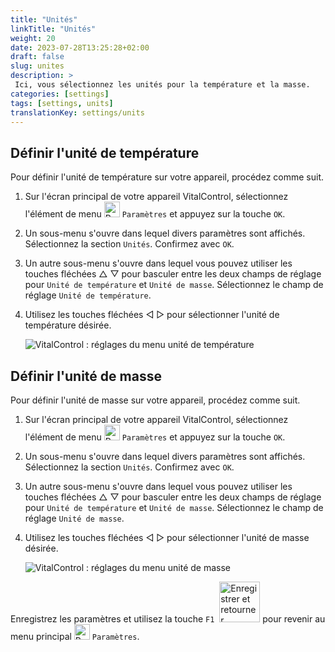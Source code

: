 ```yaml
---
title: "Unités"
linkTitle: "Unités"
weight: 20
date: 2023-07-28T13:25:28+02:00
draft: false
slug: unites
description: >
 Ici, vous sélectionnez les unités pour la température et la masse.
categories: [settings]
tags: [settings, units]
translationKey: settings/units
---
```

## Définir l'unité de température

Pour définir l'unité de température sur votre appareil, procédez comme suit.

1. Sur l'écran principal de votre appareil VitalControl, sélectionnez l'élément de menu <img src="/icons/gear.svg" width="25" align="bottom" alt="Paramètres" /> `Paramètres` et appuyez sur la touche `OK`.

2. Un sous-menu s'ouvre dans lequel divers paramètres sont affichés. Sélectionnez la section `Unités`. Confirmez avec `OK`.

3. Un autre sous-menu s'ouvre dans lequel vous pouvez utiliser les touches fléchées △ ▽ pour basculer entre les deux champs de réglage pour `Unité de température` et `Unité de masse`. Sélectionnez le champ de réglage `Unité de température`.

4. Utilisez les touches fléchées ◁ ▷ pour sélectionner l'unité de température désirée.

    ![VitalControl : réglages du menu unité de température](../images/temperature.png "Unité de température")

## Définir l'unité de masse

Pour définir l'unité de masse sur votre appareil, procédez comme suit.

1. Sur l'écran principal de votre appareil VitalControl, sélectionnez l'élément de menu <img src="/icons/gear.svg" width="25" align="bottom" alt="Paramètres" /> `Paramètres` et appuyez sur la touche `OK`.

2. Un sous-menu s'ouvre dans lequel divers paramètres sont affichés. Sélectionnez la section `Unités`. Confirmez avec `OK`.

3. Un autre sous-menu s'ouvre dans lequel vous pouvez utiliser les touches fléchées △ ▽ pour basculer entre les deux champs de réglage pour `Unité de température` et `Unité de masse`. Sélectionnez le champ de réglage `Unité de masse`.

4. Utilisez les touches fléchées ◁ ▷ pour sélectionner l'unité de masse désirée.

    ![VitalControl : réglages du menu unité de masse](../images/mass.png "Unité de masse")

Enregistrez les paramètres et utilisez la touche `F1` &nbsp;<img src="/icons/footer/save_exit.svg" width="65" align="bottom" alt="Enregistrer et retourner" /> pour revenir au menu principal <img src="/icons/gear.svg" width="25" align="bottom" alt="Paramètres" /> `Paramètres`.
